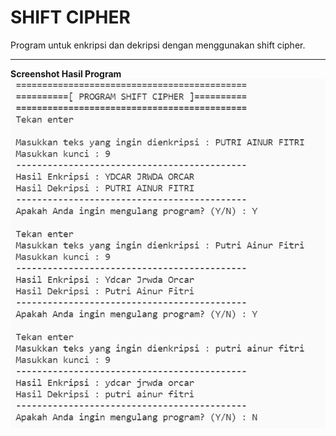 # SHIFT CIPHER
Program untuk enkripsi dan dekripsi dengan menggunakan shift cipher.

---
**Screenshot Hasil Program**
![Screenshot Hasil Program](/shiftcipher.png)